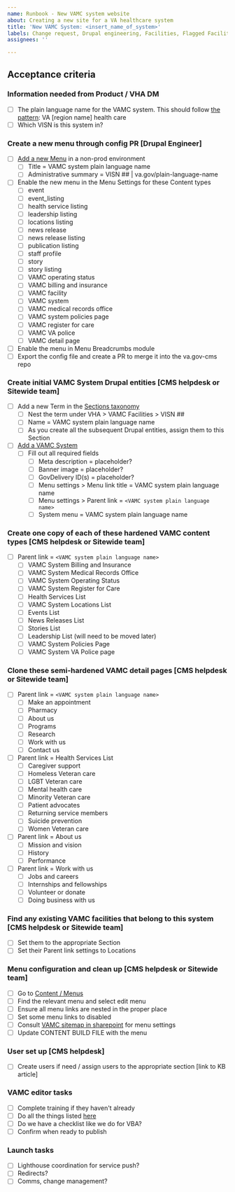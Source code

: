 ```yaml
---
name: Runbook - New VAMC system website
about: Creating a new site for a VA healthcare system
title: 'New VAMC System: <insert_name_of_system>'
labels: Change request, Drupal engineering, Facilities, Flagged Facilities, User support, VAMC, sitewide
assignees: ''

---
```


## Acceptance criteria

### Information needed from Product / VHA DM
- [ ] The plain language name for the VAMC system. This should follow [the pattern](https://github.com/department-of-veterans-affairs/va.gov-team/tree/master/products/facilities/naming-schema): VA [region name] health care
- [ ] Which VISN is this system in?

### Create a new menu through config PR [Drupal Engineer]
- [ ] [Add a new Menu](https://staging.cms.va.gov/admin/structure/menu/add) in a non-prod environment
   - [ ] Title = VAMC system plain language name
   - [ ] Administrative summary = VISN ## | va.gov/plain-language-name
- [ ] Enable the new menu in the Menu Settings for these Content types
   - [ ] event
   - [ ] event_listing
   - [ ] health service listing
   - [ ] leadership listing
   - [ ] locations listing
   - [ ] news release
   - [ ] news release listing
   - [ ] publication listing
   - [ ] staff profile
   - [ ] story
   - [ ] story listing
   - [ ] VAMC operating status
   - [ ] VAMC billing and insurance
   - [ ] VAMC facility
   - [ ] VAMC system
   - [ ] VAMC medical records office
   - [ ] VAMC system policies page
   - [ ] VAMC register for care
   - [ ] VAMC VA police
   - [ ] VAMC detail page
- [ ] Enable the menu in Menu Breadcrumbs module
- [ ] Export the config file and create a PR to merge it into the va.gov-cms repo

### Create initial VAMC System Drupal entities [CMS helpdesk or Sitewide team]
- [ ] Add a new Term in the [Sections taxonomy](https://prod.cms.va.gov/admin/structure/taxonomy/manage/administration/overview) 
   - [ ] Nest the term under VHA > VAMC Facilities > VISN ##
   - [ ] Name = VAMC system plain language name
   - [ ] As you create all the subsequent Drupal entities, assign them to this Section
- [ ] [Add a VAMC System](https://prod.cms.va.gov/node/add/health_care_region_page)
   - [ ] Fill out all required fields
      - [ ] Meta description = placeholder?
      - [ ] Banner image = placeholder?
      - [ ] GovDelivery ID(s) = placeholder?
      - [ ] Menu settings > Menu link title = VAMC system plain language name
      - [ ] Menu settings > Parent link = `<VAMC system plain language name>`
      - [ ] System menu = VAMC system plain language name

### Create one copy of each of these hardened VAMC content types [CMS helpdesk or Sitewide team]
 - [ ] Parent link = `<VAMC system plain language name>`
    - [ ] VAMC System Billing and Insurance
    - [ ] VAMC System Medical Records Office
    - [ ] VAMC System Operating Status
    - [ ] VAMC System Register for Care
    - [ ] Health Services List
    - [ ] VAMC System Locations List
    - [ ] Events List
    - [ ] News Releases List
    - [ ] Stories List
    - [ ] Leadership List (will need to be moved later)
    - [ ] VAMC System Policies Page
    - [ ] VAMC System VA Police page

### Clone these semi-hardened VAMC detail pages [CMS helpdesk or Sitewide team]
- [ ] Parent link = `<VAMC system plain language name>`
  - [ ] Make an appointment
  - [ ] Pharmacy
  - [ ] About us
  - [ ] Programs
  - [ ] Research
  - [ ] Work with us
  - [ ] Contact us
- [ ] Parent link = Health Services List
  - [ ] Caregiver support
  - [ ] Homeless Veteran care
  - [ ] LGBT Veteran care
  - [ ] Mental health care
  - [ ] Minority Veteran care
  - [ ] Patient advocates
  - [ ] Returning service members
  - [ ] Suicide prevention
  - [ ] Women Veteran care
- [ ] Parent link = About us
  - [ ] Mission and vision
  - [ ] History
  - [ ] Performance
- [ ] Parent link = Work with us
  - [ ] Jobs and careers
  - [ ] Internships and fellowships
  - [ ] Volunteer or donate
  - [ ] Doing business with us

### Find any existing VAMC facilities that belong to this system [CMS helpdesk or Sitewide team]
- [ ] Set them to the appropriate Section
- [ ] Set their Parent link settings to Locations

### Menu configuration and clean up [CMS helpdesk or Sitewide team]
- [ ] Go to [Content / Menus](https://prod.cms.va.gov/admin/structure/menu)
- [ ] Find the relevant menu and select edit menu
- [ ] Ensure all menu links are nested in the proper place
- [ ] Set some menu links to disabled 
- [ ] Consult [VAMC sitemap in sharepoint](https://dvagov.sharepoint.com/:x:/s/SitewideContract/EblgAS21OUtHloKK3a8ZvNIBHzV1S6uO2l4hj4dqYG0avQ?e=J8UVZh) for menu settings 
- [ ] Update CONTENT BUILD FILE with the menu

### User set up [CMS helpdesk]
- [ ] Create users if need / assign users to the appropriate section [link to KB article]

### VAMC editor tasks
- [ ] Complete training if they haven't already
- [ ] Do all the things listed [here](https://prod.cms.va.gov/help/vamc)
- [ ] Do we have a checklist like we do for VBA?
- [ ] Confirm when ready to publish

### Launch tasks
- [ ] Lighthouse coordination for service push?
- [ ] Redirects? 
- [ ] Comms, change management?
